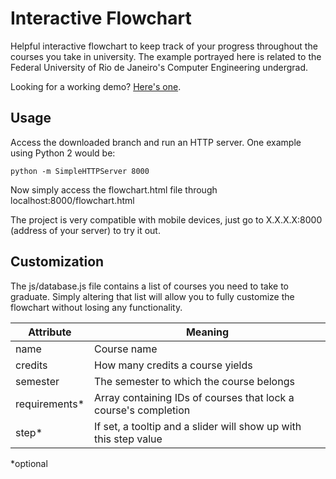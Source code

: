 # Interactive Flowchart

Helpful interactive flowchart to keep track of your progress throughout the courses you take in university. The example portrayed here is related to the Federal University of Rio de Janeiro's Computer Engineering undergrad.

Looking for a working demo? [Here's one](https://vcsil.github.io/Interactive-Flowchart-UFG/).

## Usage

Access the downloaded branch and run an HTTP server. One example using Python 2 would be:

`python -m SimpleHTTPServer 8000`

Now simply access the flowchart.html file through localhost:8000/flowchart.html

The project is very compatible with mobile devices, just go to X.X.X.X:8000 (address of your server) to try it out.

## Customization

The js/database.js file contains a list of courses you need to take to graduate. Simply altering that list will allow you to fully customize the flowchart without losing any functionality.

| Attribute      | Meaning                                                          |
| -------------- | ---------------------------------------------------------------- |
| name           | Course name                                                      |
| credits        | How many credits a course yields                                 |
| semester       | The semester to which the course belongs                         |
| requirements\* | Array containing IDs of courses that lock a course's completion  |
| step\*         | If set, a tooltip and a slider will show up with this step value |

\*optional
